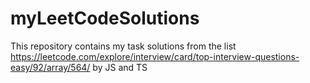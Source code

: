 # myLeetCodeSolutions

This repository contains my task solutions from the list https://leetcode.com/explore/interview/card/top-interview-questions-easy/92/array/564/
by JS and TS
